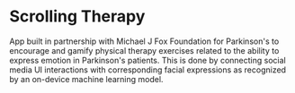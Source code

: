 # Scrolling Therapy

App built in partnership with Michael J Fox Foundation for Parkinson's to encourage and gamify physical therapy exercises related to the ability to express emotion in Parkinson's patients. This is done by connecting social media UI interactions with corresponding facial expressions as recognized by an on-device machine learning model. 
